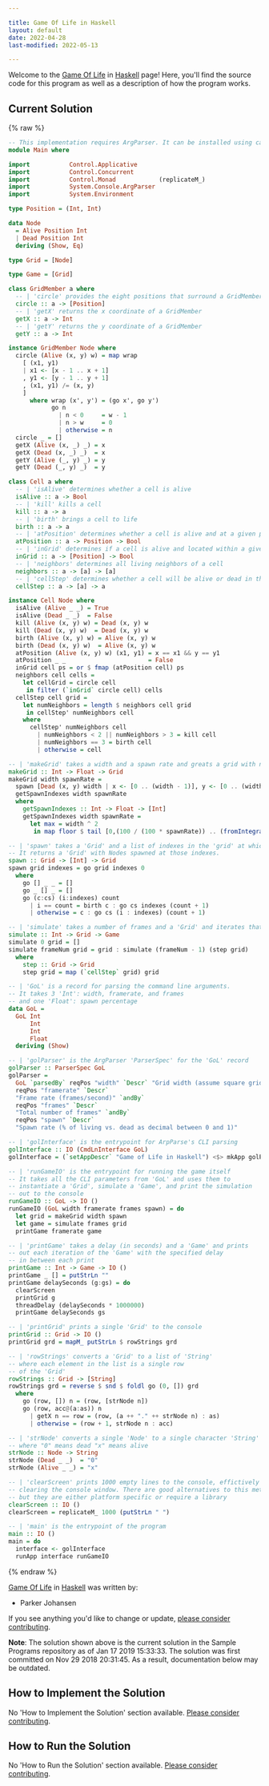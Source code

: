 ```yaml
---

title: Game Of Life in Haskell
layout: default
date: 2022-04-28
last-modified: 2022-05-13

---
```


Welcome to the [Game Of Life](https://sampleprograms.io/projects/game-of-life) in [Haskell](https://sampleprograms.io/languages/haskell) page! Here, you'll find the source code for this program as well as a description of how the program works.

## Current Solution

{% raw %}

```haskell
-- This implementation requires ArgParser. It can be installed using cabal install argparser
module Main where

import           Control.Applicative
import           Control.Concurrent
import           Control.Monad            (replicateM_)
import           System.Console.ArgParser
import           System.Environment

type Position = (Int, Int)

data Node
  = Alive Position Int
  | Dead Position Int
  deriving (Show, Eq)

type Grid = [Node]

type Game = [Grid]

class GridMember a where
  -- | 'circle' provides the eight positions that surround a GridMember
  circle :: a -> [Position]
  -- | 'getX' returns the x coordinate of a GridMember
  getX :: a -> Int
  -- | 'getY' returns the y coordinate of a GridMember
  getY :: a -> Int

instance GridMember Node where
  circle (Alive (x, y) w) = map wrap
    [ (x1, y1)
    | x1 <- [x - 1 .. x + 1]
    , y1 <- [y - 1 .. y + 1]
    , (x1, y1) /= (x, y)
    ]
      where wrap (x', y') = (go x', go y')
            go n
              | n < 0     = w - 1
              | n > w     = 0
              | otherwise = n
  circle _ = []
  getX (Alive (x, _) _) = x
  getX (Dead (x, _) _)  = x
  getY (Alive (_, y) _) = y
  getY (Dead (_, y) _)  = y

class Cell a where
  -- | 'isAlive' determines whether a cell is alive
  isAlive :: a -> Bool
  -- | 'kill' kills a cell
  kill :: a -> a
  -- | 'birth' brings a cell to life
  birth :: a -> a
  -- | 'atPosition' determines whether a cell is alive and at a given position
  atPosition :: a -> Position -> Bool
  -- | 'inGrid' determines if a cell is alive and located within a given list of positions
  inGrid :: a -> [Position] -> Bool
  -- | 'neighbors' determines all living neighbors of a cell
  neighbors :: a -> [a] -> [a]
  -- | 'cellStep' determines whether a cell will be alive or dead in the next iteration
  cellStep :: a -> [a] -> a

instance Cell Node where
  isAlive (Alive _ _) = True
  isAlive (Dead _ _)  = False
  kill (Alive (x, y) w) = Dead (x, y) w
  kill (Dead (x, y) w)  = Dead (x, y) w
  birth (Alive (x, y) w) = Alive (x, y) w
  birth (Dead (x, y) w)  = Alive (x, y) w
  atPosition (Alive (x, y) w) (x1, y1) = x == x1 && y == y1
  atPosition _ _                       = False
  inGrid cell ps = or $ fmap (atPosition cell) ps
  neighbors cell cells =
    let cellGrid = circle cell
     in filter (`inGrid` circle cell) cells
  cellStep cell grid =
    let numNeighbors = length $ neighbors cell grid
     in cellStep' numNeighbors cell
    where
      cellStep' numNeighbors cell
        | numNeighbors < 2 || numNeighbors > 3 = kill cell
        | numNeighbors == 3 = birth cell
        | otherwise = cell

-- | 'makeGrid' takes a width and a spawn rate and greats a grid with nodes spawned
makeGrid :: Int -> Float -> Grid
makeGrid width spawnRate =
  spawn [Dead (x, y) width | x <- [0 .. (width - 1)], y <- [0 .. (width - 1)]] $
  getSpawnIndexes width spawnRate
  where
    getSpawnIndexes :: Int -> Float -> [Int]
    getSpawnIndexes width spawnRate =
      let max = width ^ 2
       in map floor $ tail [0,(100 / (100 * spawnRate)) .. (fromIntegral max)]

-- | 'spawn' takes a 'Grid' and a list of indexes in the 'grid' at which Nodes should spawn.
-- It returns a 'Grid' with Nodes spawned at those indexes.
spawn :: Grid -> [Int] -> Grid
spawn grid indexes = go grid indexes 0
  where
    go [] _ _ = []
    go _ [] _ = []
    go (c:cs) (i:indexes) count
      | i == count = birth c : go cs indexes (count + 1)
      | otherwise = c : go cs (i : indexes) (count + 1)

-- | 'simulate' takes a number of frames and a 'Grid' and iterates that 'Grid' frame times
simulate :: Int -> Grid -> Game
simulate 0 grid = []
simulate frameNum grid = grid : simulate (frameNum - 1) (step grid)
  where
    step :: Grid -> Grid
    step grid = map (`cellStep` grid) grid

-- | 'GoL' is a record for parsing the command line arguments.
-- It takes 3 'Int': width, framerate, and frames
-- and one 'Float': spawn percentage
data GoL =
  GoL Int
      Int
      Int
      Float
  deriving (Show)

-- | 'golParser' is the ArgParser 'ParserSpec' for the 'GoL' record
golParser :: ParserSpec GoL
golParser =
  GoL `parsedBy` reqPos "width" `Descr` "Grid width (assume square grid)" `andBy`
  reqPos "framerate" `Descr`
  "Frame rate (frames/second)" `andBy`
  reqPos "frames" `Descr`
  "Total number of frames" `andBy`
  reqPos "spawn" `Descr`
  "Spawn rate (% of living vs. dead as decimal between 0 and 1)"

-- | 'golInterface' is the entrypoint for ArpParse's CLI parsing
golInterface :: IO (CmdLnInterface GoL)
golInterface = (`setAppDescr` "Game of Life in Haskell") <$> mkApp golParser

-- | 'runGameIO' is the entrypoint for running the game itself
-- It takes all the CLI parameters from 'GoL' and uses them to
-- instantiate a 'Grid', simulate a 'Game', and print the simulation
-- out to the console
runGameIO :: GoL -> IO ()
runGameIO (GoL width framerate frames spawn) = do
  let grid = makeGrid width spawn
  let game = simulate frames grid
  printGame framerate game

-- | 'printGame' takes a delay (in seconds) and a 'Game' and prints
-- out each iteration of the 'Game' with the specified delay
-- in between each print
printGame :: Int -> Game -> IO ()
printGame _ [] = putStrLn ""
printGame delaySeconds (g:gs) = do
  clearScreen
  printGrid g
  threadDelay (delaySeconds * 1000000)
  printGame delaySeconds gs

-- | 'printGrid' prints a single 'Grid' to the console
printGrid :: Grid -> IO ()
printGrid grd = mapM_ putStrLn $ rowStrings grd

-- | 'rowStrings' converts a 'Grid' to a list of 'String'
-- where each element in the list is a single row
-- of the 'Grid'
rowStrings :: Grid -> [String]
rowStrings grd = reverse $ snd $ foldl go (0, []) grd
  where
    go (row, []) n = (row, [strNode n])
    go (row, acc@(a:as)) n
      | getX n == row = (row, (a ++ "." ++ strNode n) : as)
      | otherwise = (row + 1, strNode n : acc)

-- | 'strNode' converts a single 'Node' to a single character 'String'
-- where "0" means dead "x" means alive
strNode :: Node -> String
strNode (Dead _ _)  = "0"
strNode (Alive _ _) = "x"

-- | 'clearScreen' prints 1000 empty lines to the console, effictively
-- clearing the console window. There are good alternatives to this method
-- but they are either platform specific or require a library
clearScreen :: IO ()
clearScreen = replicateM_ 1000 (putStrLn " ")

-- | 'main' is the entrypoint of the program
main :: IO ()
main = do
  interface <- golInterface
  runApp interface runGameIO
```

{% endraw %}

[Game Of Life](https://sampleprograms.io/projects/game-of-life) in [Haskell](https://sampleprograms.io/languages/haskell) was written by:

- Parker Johansen

If you see anything you'd like to change or update, [please consider contributing](https://github.com/TheRenegadeCoder/sample-programs).

**Note**: The solution shown above is the current solution in the Sample Programs repository as of Jan 17 2019 15:33:33. The solution was first committed on Nov 29 2018 20:31:45. As a result, documentation below may be outdated.

## How to Implement the Solution

No 'How to Implement the Solution' section available. [Please consider contributing](https://github.com/TheRenegadeCoder/sample-programs-website).

## How to Run the Solution

No 'How to Run the Solution' section available. [Please consider contributing](https://github.com/TheRenegadeCoder/sample-programs-website).